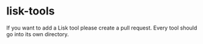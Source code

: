 # lisk-tools

If you want to add a Lisk tool please create a pull request. Every tool should go into its own directory.
